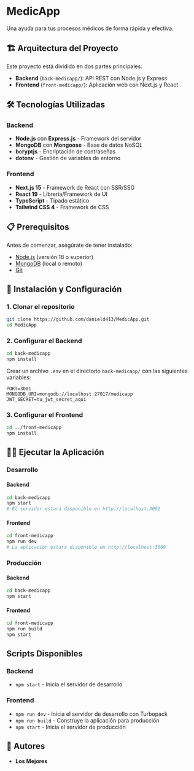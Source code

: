# MedicApp

Una ayuda para tus procesos médicos de forma rápida y efectiva.

## 🏗️ Arquitectura del Proyecto

Este proyecto está dividido en dos partes principales:

- **Backend** (`back-medicapp/`): API REST con Node.js y Express
- **Frontend** (`front-medicapp/`): Aplicación web con Next.js y React

## 🛠️ Tecnologías Utilizadas

### Backend
- **Node.js** con **Express.js** - Framework del servidor
- **MongoDB** con **Mongoose** - Base de datos NoSQL
- **bcryptjs** - Encriptación de contraseñas
- **dotenv** - Gestión de variables de entorno

### Frontend
- **Next.js 15** - Framework de React con SSR/SSG
- **React 19** - Librería/Framework de UI
- **TypeScript** - Tipado estático
- **Tailwind CSS 4** - Framework de CSS

## 📋 Prerequisitos

Antes de comenzar, asegúrate de tener instalado:

- [Node.js](https://nodejs.org/) (versión 18 o superior)
- [MongoDB](https://www.mongodb.com/) (local o remoto)
- [Git](https://git-scm.com/)

## 🚀 Instalación y Configuración

### 1. Clonar el repositorio

```bash
git clone https://github.com/danield413/MedicApp.git
cd MedicApp
```

### 2. Configurar el Backend

```bash
cd back-medicapp
npm install
```

Crear un archivo `.env` en el directorio `back-medicapp/` con las siguientes variables:

```env
PORT=3001
MONGODB_URI=mongodb://localhost:27017/medicapp
JWT_SECRET=tu_jwt_secret_aqui
```

### 3. Configurar el Frontend

```bash
cd ../front-medicapp
npm install
```

## 🏃‍♂️ Ejecutar la Aplicación

### Desarrollo

#### Backend
```bash
cd back-medicapp
npm start
# El servidor estará disponible en http://localhost:3001
```

#### Frontend
```bash
cd front-medicapp
npm run dev
# La aplicación estará disponible en http://localhost:3000
```

### Producción

#### Backend
```bash
cd back-medicapp
npm start
```

#### Frontend
```bash
cd front-medicapp
npm run build
npm start
```

## Scripts Disponibles

### Backend
- `npm start` - Inicia el servidor de desarrollo

### Frontend
- `npm run dev` - Inicia el servidor de desarrollo con Turbopack
- `npm run build` - Construye la aplicación para producción
- `npm start` - Inicia el servidor de producción


## 👥 Autores

- **Los Mejores** 
